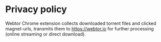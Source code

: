 # Privacy policy

Webtor Chrome extension collects downloaded torrent files and clicked magnet-urls, transmits them to https://webtor.io for further processing (online streaming or direct download).